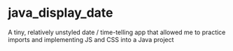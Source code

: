 # java_display_date
A tiny, relatively unstyled date / time-telling app that allowed me to practice imports and implementing JS and CSS into a Java project

